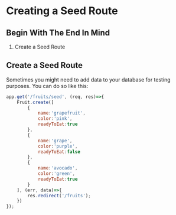 # Creating a Seed Route

## Begin With The End In Mind
1. Create a Seed Route

## Create a Seed Route

Sometimes you might need to add data to your database for testing purposes.  You can do so like this:

```javascript
app.get('/fruits/seed', (req, res)=>{
    Fruit.create([
        {
            name:'grapefruit',
            color:'pink',
            readyToEat:true
        },
        {
            name:'grape',
            color:'purple',
            readyToEat:false
        },
        {
            name:'avocado',
            color:'green',
            readyToEat:true
        }
    ], (err, data)=>{
        res.redirect('/fruits');
    })
});
```
